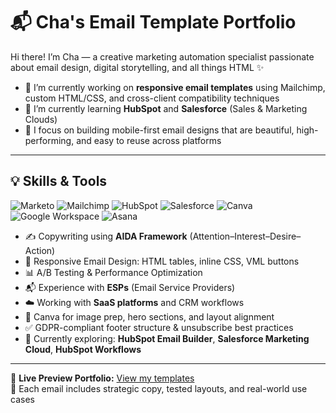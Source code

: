 # 📬 Cha's Email Template Portfolio

Hi there! I’m Cha — a creative marketing automation specialist passionate about email design, digital storytelling, and all things HTML ✨

- 🔭 I’m currently working on **responsive email templates** using Mailchimp, custom HTML/CSS, and cross-client compatibility techniques  
- 🌱 I’m currently learning **HubSpot** and **Salesforce** (Sales & Marketing Clouds)  
- 🎯 I focus on building mobile-first email designs that are beautiful, high-performing, and easy to reuse across platforms  

---

## 💡 Skills & Tools

![Marketo](https://img.shields.io/badge/Marketo-purple?logo=marketo&logoColor=white)
![Mailchimp](https://img.shields.io/badge/Mailchimp-ffe01b?logo=mailchimp&logoColor=black)
![HubSpot](https://img.shields.io/badge/HubSpot-fd7e14?logo=hubspot&logoColor=white)
![Salesforce](https://img.shields.io/badge/Salesforce-00A1E0?logo=salesforce&logoColor=white)
![Canva](https://img.shields.io/badge/Canva-00C4CC?logo=canva&logoColor=white)
![Google Workspace](https://img.shields.io/badge/Google%20Workspace-4285F4?logo=google&logoColor=white)
![Asana](https://img.shields.io/badge/Asana-273347?logo=asana&logoColor=f06a6a)

- ✍️ Copywriting using **AIDA Framework** (Attention–Interest–Desire–Action)  
- 📧 Responsive Email Design: HTML tables, inline CSS, VML buttons  
- 📊 A/B Testing & Performance Optimization  
- 📬 Experience with **ESPs** (Email Service Providers)  
- ☁️ Working with **SaaS platforms** and CRM workflows  
- 🧩 Canva for image prep, hero sections, and layout alignment  
- ✅ GDPR-compliant footer structure & unsubscribe best practices  
- 🧠 Currently exploring: **HubSpot Email Builder**, **Salesforce Marketing Cloud**, **HubSpot Workflows**

---

📂 **Live Preview Portfolio:** [View my templates](https://ccharoensuk.github.io/ccharoensuk-email-templates-portfolio/)  
📩 Each email includes strategic copy, tested layouts, and real-world use cases

